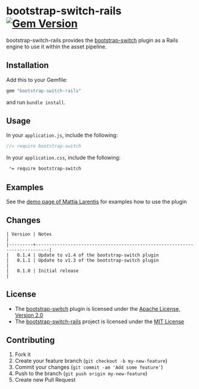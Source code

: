# bootstrap-switch-rails [![Gem Version](https://badge.fury.io/rb/bootstrap-switch-rails.png)](http://badge.fury.io/rb/bootstrap-switch-rails)

bootstrap-switch-rails provides the [bootstrap-switch](https://github.com/nostalgiaz/bootstrap-switch)
plugin as a Rails engine to use it within the asset pipeline.

## Installation

Add this to your Gemfile:

```ruby
gem "bootstrap-switch-rails"
```

and run `bundle install`.

## Usage

In your `application.js`, include the following:

```js
//= require bootstrap-switch
```

In your `application.css`, include the following:

```css
 *= require bootstrap-switch
```

## Examples

See the [demo page of Mattia Larentis](http://www.larentis.eu/switch/) for examples how to use the plugin

## Changes

    | Version | Notes                                                                     |
    |---------+---------------------------------------------------------------------------|
    |   0.1.4 | Update to v1.4 of the bootstrap-switch plugin
    |   0.1.1 | Update to v1.3 of the bootstrap-switch plugin                             |
    |   0.1.0 | Initial release                                                           |

## License

* The [bootstrap-switch](http://genericons.com/) plugin is licensed under the
[Apache License, Version 2.0](http://www.apache.org/licenses/LICENSE-2.0)
* The [bootstrap-switch-rails](https://github.com/manuelvanrijn/bootstrap-switch-rails) project is
 licensed under the [MIT License](http://opensource.org/licenses/mit-license.html)

## Contributing

1. Fork it
2. Create your feature branch (`git checkout -b my-new-feature`)
3. Commit your changes (`git commit -am 'Add some feature'`)
4. Push to the branch (`git push origin my-new-feature`)
5. Create new Pull Request
